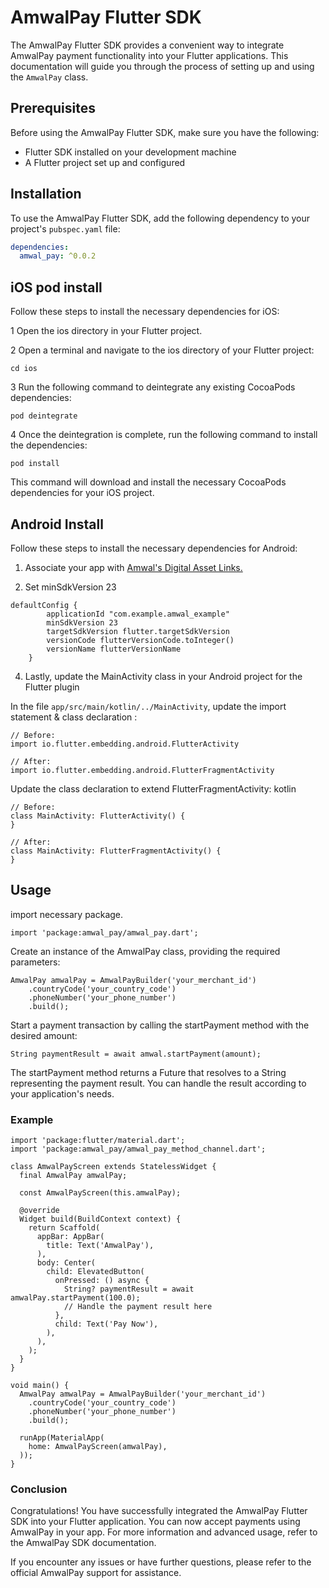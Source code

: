 # AmwalPay Flutter SDK

The AmwalPay Flutter SDK provides a convenient way to integrate AmwalPay payment functionality into your Flutter applications. This documentation will guide you through the process of setting up and using the `AmwalPay` class.

## Prerequisites

Before using the AmwalPay Flutter SDK, make sure you have the following:

- Flutter SDK installed on your development machine
- A Flutter project set up and configured

## Installation

To use the AmwalPay Flutter SDK, add the following dependency to your project's `pubspec.yaml` file:

```yaml
dependencies:
  amwal_pay: ^0.0.2
```

## iOS pod install

Follow these steps to install the necessary dependencies for iOS:

1 Open the ios directory in your Flutter project.

2 Open a terminal and navigate to the ios directory of your Flutter project:

```
cd ios
```
3 Run the following command to deintegrate any existing CocoaPods dependencies:

```
pod deintegrate
```

4 Once the deintegration is complete, run the following command to install the dependencies:
```
pod install
```

This command will download and install the necessary CocoaPods dependencies for your iOS project.

## Android Install

Follow these steps to install the necessary dependencies for Android:

1. Associate your app with [Amwal's Digital Asset Links.](https://docs.amwal.tech/docs/setup)

2. Set minSdkVersion 23

```
defaultConfig {
        applicationId "com.example.amwal_example"
        minSdkVersion 23
        targetSdkVersion flutter.targetSdkVersion
        versionCode flutterVersionCode.toInteger()
        versionName flutterVersionName
    }
```

4. Lastly, update the MainActivity class in your Android project for the Flutter plugin

In the file `app/src/main/kotlin/../MainActivity`, update the import statement & class declaration :

```
// Before:
import io.flutter.embedding.android.FlutterActivity

// After:
import io.flutter.embedding.android.FlutterFragmentActivity
```

Update the class declaration to extend FlutterFragmentActivity:
kotlin

```
// Before:
class MainActivity: FlutterActivity() {
}

// After:
class MainActivity: FlutterFragmentActivity() {
}
```



## Usage

import necessary package.

```
import 'package:amwal_pay/amwal_pay.dart';
```
Create an instance of the AmwalPay class, providing the required parameters:

```
AmwalPay amwalPay = AmwalPayBuilder('your_merchant_id')
    .countryCode('your_country_code')
    .phoneNumber('your_phone_number')
    .build();
```

Start a payment transaction by calling the startPayment method with the desired amount:

```
String paymentResult = await amwal.startPayment(amount);
```

The startPayment method returns a Future that resolves to a String representing the payment result. You can handle the result according to your application's needs.

### Example

```
import 'package:flutter/material.dart';
import 'package:amwal_pay/amwal_pay_method_channel.dart';

class AmwalPayScreen extends StatelessWidget {
  final AmwalPay amwalPay;

  const AmwalPayScreen(this.amwalPay);

  @override
  Widget build(BuildContext context) {
    return Scaffold(
      appBar: AppBar(
        title: Text('AmwalPay'),
      ),
      body: Center(
        child: ElevatedButton(
          onPressed: () async {
            String? paymentResult = await amwalPay.startPayment(100.0);
            // Handle the payment result here
          },
          child: Text('Pay Now'),
        ),
      ),
    );
  }
}

void main() {
  AmwalPay amwalPay = AmwalPayBuilder('your_merchant_id')
    .countryCode('your_country_code')
    .phoneNumber('your_phone_number')
    .build();

  runApp(MaterialApp(
    home: AmwalPayScreen(amwalPay),
  ));
}

```

### Conclusion

Congratulations! You have successfully integrated the AmwalPay Flutter SDK into your Flutter application. You can now accept payments using AmwalPay in your app. For more information and advanced usage, refer to the AmwalPay SDK documentation.

If you encounter any issues or have further questions, please refer to the official AmwalPay support for assistance.